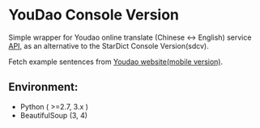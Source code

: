 # YouDao Console Version

Simple wrapper for Youdao online translate (Chinese <-> English) service [API](http://fanyi.youdao.com/openapi?path=data-mode), as an alternative to the StarDict Console Version(sdcv).

Fetch example sentences from [Youdao website(mobile version)](http://dict.youdao.com/m/test/).

## Environment:
 * Python ( >=2.7, 3.x )
 * BeautifulSoup (3, 4)
